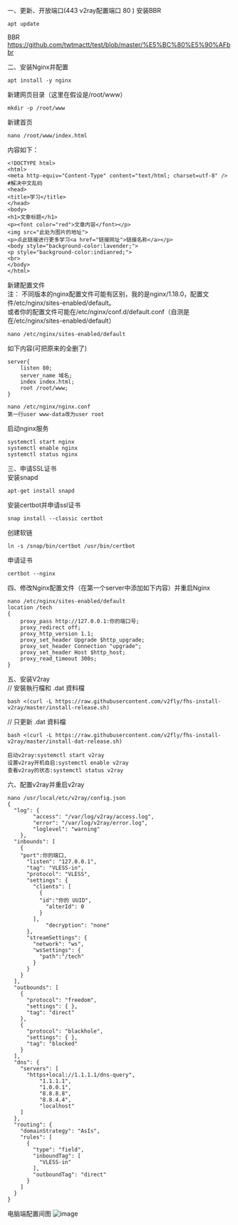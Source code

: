一、更新、开放端口(443  v2ray配置端口 80 ) 安装BBR  
```
apt update
```

BBR      https://github.com/twtmactt/test/blob/master/%E5%BC%80%E5%90%AFbbr  

二、安装Nginx并配置  
```
apt install -y nginx
```

新建网页目录（这里在假设是/root/www）  
```
mkdir -p /root/www
```

新建首页  
```
nano /root/www/index.html
```
内容如下：  
```
<!DOCTYPE html>
<html>
<meta http-equiv="Content-Type" content="text/html; charset=utf-8" /> #解决中文乱码
<head>
<title>学习</title>
</head>
<body>
<h1>文章标题</h1>
<p><font color="red">文章内容</font></p>
<img src="此处为图片的地址">
<p>点此链接进行更多学习<a href="链接网址">链接名称</a></p>
<body style="background-color:lavender;">
<p style="background-color:indianred;">
<br>
</body>
</html>
```

新建配置文件  
注： 不同版本的nginx配置文件可能有区别，我的是nginx/1.18.0，配置文件/etc/nginx/sites-enabled/default。  
或者你的配置文件可能在/etc/nginx/conf.d/default.conf（自测是在/etc/nginx/sites-enabled/default）  
```
nano /etc/nginx/sites-enabled/default
```
如下内容(可把原来的全删了)  
```
server{
    listen 80;
    server_name 域名;
    index index.html;
    root /root/www;
}
```
```
nano /etc/nginx/nginx.conf
第一行user www-data改为user root
```

启动nginx服务  
```
systemctl start nginx
systemctl enable nginx
systemctl status nginx
```

三、申请SSL证书  
安装snapd  
```
apt-get install snapd
```

安装certbot并申请ssl证书
```
snap install --classic certbot
```

创建软链
```
ln -s /snap/bin/certbot /usr/bin/certbot
```

申请证书
```
certbot --nginx
```

四、修改Nginx配置文件（在第一个server中添加如下内容）并重启Nginx
```
nano /etc/nginx/sites-enabled/default
location /tech
{
    proxy_pass http://127.0.0.1:你的端口号;
    proxy_redirect off;
    proxy_http_version 1.1;
    proxy_set_header Upgrade $http_upgrade;
    proxy_set_header Connection "upgrade";
    proxy_set_header Host $http_host;
    proxy_read_timeout 300s;
}
```

五、安装V2ray  
// 安裝執行檔和 .dat 資料檔  
```
bash <(curl -L https://raw.githubusercontent.com/v2fly/fhs-install-v2ray/master/install-release.sh)
```

// 只更新 .dat 資料檔  
```
bash <(curl -L https://raw.githubusercontent.com/v2fly/fhs-install-v2ray/master/install-dat-release.sh)
```
```
启动v2ray:systemctl start v2ray
设置v2ray开机自启:systemctl enable v2ray
查看v2ray的状态:systemctl status v2ray
```

六、配置v2ray并重启v2ray  
```
nano /usr/local/etc/v2ray/config.json
{
  "log": {
        "access": "/var/log/v2ray/access.log",
        "error": "/var/log/v2ray/error.log",
        "loglevel": "warning"
    },
  "inbounds": [
    {
    "port":你的端口,
      "listen": "127.0.0.1",
      "tag": "VLESS-in",
      "protocol": "VLESS",
      "settings": {
        "clients": [
          {
          "id":"你的 UUID",
            "alterId": 0
          }
        ],
            "decryption": "none"
      },
      "streamSettings": {
        "network": "ws",
        "wsSettings": {
          "path":"/tech" 
        }
      }
    }
  ],
  "outbounds": [
    {
      "protocol": "freedom",
      "settings": { },
      "tag": "direct"
    },
    {
      "protocol": "blackhole",
      "settings": { },
      "tag": "blocked"
    }
  ],
  "dns": {
    "servers": [
      "https+local://1.1.1.1/dns-query",
          "1.1.1.1",
          "1.0.0.1",
          "8.8.8.8",
          "8.8.4.4",
          "localhost"
    ]
  },
  "routing": {
    "domainStrategy": "AsIs",
    "rules": [
      {
        "type": "field",
        "inboundTag": [
          "VLESS-in"
        ],
        "outboundTag": "direct"
      }
    ]
  }
}
```

电脑端配置间图 ![image](https://photoself.eu.org/images/2022/08/23/1111.png)

